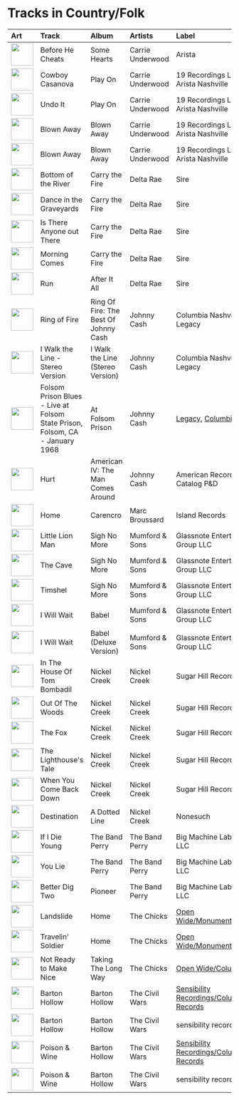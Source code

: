 # Tracks in Country/Folk

| Art                                                                                              | Track                                                                        | Album                                 | Artists          | Label                                                                          | 💚   | 🔗                                                          |
|:-------------------------------------------------------------------------------------------------|:-----------------------------------------------------------------------------|:--------------------------------------|:-----------------|:-------------------------------------------------------------------------------|:----|:-----------------------------------------------------------|
| <img src="https://i.scdn.co/image/ab67616d0000b273724bd326692d222c5906b0b0" alt="" width="50" /> | Before He Cheats                                                             | Some Hearts                           | Carrie Underwood | Arista                                                                         | 💚   | [🔗](https://open.spotify.com/track/0ZUo4YjG4saFnEJhdWp9Bt) |
| <img src="https://i.scdn.co/image/ab67616d0000b27303668e3f13559554eca8ccc6" alt="" width="50" /> | Cowboy Casanova                                                              | Play On                               | Carrie Underwood | 19 Recordings Limited / Arista Nashville                                       | 💚   | [🔗](https://open.spotify.com/track/6OqdF0vHI9xkqswI7EK0cD) |
| <img src="https://i.scdn.co/image/ab67616d0000b27303668e3f13559554eca8ccc6" alt="" width="50" /> | Undo It                                                                      | Play On                               | Carrie Underwood | 19 Recordings Limited / Arista Nashville                                       | 💚   | [🔗](https://open.spotify.com/track/1Fo2N5iXRi37maMboaig7O) |
| <img src="https://i.scdn.co/image/ab67616d0000b27324e1589fb3eab8ae8831f388" alt="" width="50" /> | Blown Away                                                                   | Blown Away                            | Carrie Underwood | 19 Recordings Limited / Arista Nashville                                       |     | [🔗](https://open.spotify.com/track/0vFMQi8ZnOM2y8cuReZTZ2) |
| <img src="https://i.scdn.co/image/ab67616d0000b27324e1589fb3eab8ae8831f388" alt="" width="50" /> | Blown Away                                                                   | Blown Away                            | Carrie Underwood | 19 Recordings Limited / Arista Nashville                                       |     | [🔗](https://open.spotify.com/track/0vFMQi8ZnOM2y8cuReZTZ2) |
| <img src="https://i.scdn.co/image/ab67616d0000b27349aaf14f0936159764cd728a" alt="" width="50" /> | Bottom of the River                                                          | Carry the Fire                        | Delta Rae        | Sire                                                                           | 💚   | [🔗](https://open.spotify.com/track/2LzyUfJdRp3uqTrITBJXEY) |
| <img src="https://i.scdn.co/image/ab67616d0000b27349aaf14f0936159764cd728a" alt="" width="50" /> | Dance in the Graveyards                                                      | Carry the Fire                        | Delta Rae        | Sire                                                                           | 💚   | [🔗](https://open.spotify.com/track/1gOEbMyphMVhTyZ4HxXQro) |
| <img src="https://i.scdn.co/image/ab67616d0000b27349aaf14f0936159764cd728a" alt="" width="50" /> | Is There Anyone out There                                                    | Carry the Fire                        | Delta Rae        | Sire                                                                           |     | [🔗](https://open.spotify.com/track/72qPAcGzgLm1lL9cpz9Jwp) |
| <img src="https://i.scdn.co/image/ab67616d0000b27349aaf14f0936159764cd728a" alt="" width="50" /> | Morning Comes                                                                | Carry the Fire                        | Delta Rae        | Sire                                                                           |     | [🔗](https://open.spotify.com/track/63byZ03y35JFoU735ZPfXO) |
| <img src="https://i.scdn.co/image/ab67616d0000b273672d3c160471692595698564" alt="" width="50" /> | Run                                                                          | After It All                          | Delta Rae        | Sire                                                                           |     | [🔗](https://open.spotify.com/track/1G2y3ckwnDX4IOiemPOXEW) |
| <img src="https://i.scdn.co/image/ab67616d0000b273dfe4bfe695c4192e547e72c7" alt="" width="50" /> | Ring of Fire                                                                 | Ring Of Fire: The Best Of Johnny Cash | Johnny Cash      | Columbia Nashville Legacy                                                      | 💚   | [🔗](https://open.spotify.com/track/6YffUZJ2R06kyxyK6onezL) |
| <img src="https://i.scdn.co/image/ab67616d0000b2730cf212ffc3719550dfab899d" alt="" width="50" /> | I Walk the Line - Stereo Version                                             | I Walk the Line (Stereo Version)      | Johnny Cash      | Columbia Nashville Legacy                                                      |     | [🔗](https://open.spotify.com/track/3X9tJw6z5LowFx339fhTvu) |
| <img src="https://i.scdn.co/image/ab67616d0000b2734a04593b7c149dc7b725683e" alt="" width="50" /> | Folsom Prison Blues - Live at Folsom State Prison, Folsom, CA - January 1968 | At Folsom Prison                      | Johnny Cash      | [Legacy](../labels/legacy.md), [Columbia](../labels/columbia.md)               |     | [🔗](https://open.spotify.com/track/2fDHuS1PTkHBbCWWZF1ph9) |
| <img src="https://i.scdn.co/image/ab67616d0000b2736f4f62da3d811b6501a69ffa" alt="" width="50" /> | Hurt                                                                         | American IV: The Man Comes Around     | Johnny Cash      | American Recordings Catalog P&D                                                | 💚   | [🔗](https://open.spotify.com/track/28cnXtME493VX9NOw9cIUh) |
| <img src="https://i.scdn.co/image/ab67616d0000b2737cdb143bd2e9906d39c5eb04" alt="" width="50" /> | Home                                                                         | Carencro                              | Marc Broussard   | Island Records                                                                 | 💚   | [🔗](https://open.spotify.com/track/1XhzO8cuPaqsqUKw92Wbwc) |
| <img src="https://i.scdn.co/image/ab67616d0000b2736d0a13a643d83342430c07da" alt="" width="50" /> | Little Lion Man                                                              | Sigh No More                          | Mumford & Sons   | Glassnote Entertainment Group LLC                                              | 💚   | [🔗](https://open.spotify.com/track/6JnufVNLIO5F5Lk4sEVLeI) |
| <img src="https://i.scdn.co/image/ab67616d0000b2736d0a13a643d83342430c07da" alt="" width="50" /> | The Cave                                                                     | Sigh No More                          | Mumford & Sons   | Glassnote Entertainment Group LLC                                              |     | [🔗](https://open.spotify.com/track/7IxVWmdabNVhfLBV3JD0nJ) |
| <img src="https://i.scdn.co/image/ab67616d0000b2736d0a13a643d83342430c07da" alt="" width="50" /> | Timshel                                                                      | Sigh No More                          | Mumford & Sons   | Glassnote Entertainment Group LLC                                              |     | [🔗](https://open.spotify.com/track/4c3zZWPPYkvjSV07Cv95oJ) |
| <img src="https://i.scdn.co/image/ab67616d0000b273257b369b3e255c4ddbea4997" alt="" width="50" /> | I Will Wait                                                                  | Babel                                 | Mumford & Sons   | Glassnote Entertainment Group LLC                                              | 💚   | [🔗](https://open.spotify.com/track/2d1LwVhR3tI5krqQ0yT0xW) |
| <img src="https://i.scdn.co/image/ab67616d0000b273e5d3f32e37004060183a5fc5" alt="" width="50" /> | I Will Wait                                                                  | Babel (Deluxe Version)                | Mumford & Sons   | Glassnote Entertainment Group LLC                                              | 💚   | [🔗](https://open.spotify.com/track/0hm8rgOY17z7kQJlqGKbu7) |
| <img src="https://i.scdn.co/image/ab67616d0000b2739ab215825eb77076b1b4b387" alt="" width="50" /> | In The House Of Tom Bombadil                                                 | Nickel Creek                          | Nickel Creek     | Sugar Hill Records                                                             |     | [🔗](https://open.spotify.com/track/5p5S50sTbxikUj5PE11bGS) |
| <img src="https://i.scdn.co/image/ab67616d0000b2739ab215825eb77076b1b4b387" alt="" width="50" /> | Out Of The Woods                                                             | Nickel Creek                          | Nickel Creek     | Sugar Hill Records                                                             |     | [🔗](https://open.spotify.com/track/0l4s9ze0CrQfOiE8jaMs1H) |
| <img src="https://i.scdn.co/image/ab67616d0000b2739ab215825eb77076b1b4b387" alt="" width="50" /> | The Fox                                                                      | Nickel Creek                          | Nickel Creek     | Sugar Hill Records                                                             |     | [🔗](https://open.spotify.com/track/0dGfpnQtf1yw0ktC7yFl8b) |
| <img src="https://i.scdn.co/image/ab67616d0000b2739ab215825eb77076b1b4b387" alt="" width="50" /> | The Lighthouse's Tale                                                        | Nickel Creek                          | Nickel Creek     | Sugar Hill Records                                                             | 💚   | [🔗](https://open.spotify.com/track/05HjafWVI238CLw5RDNkas) |
| <img src="https://i.scdn.co/image/ab67616d0000b2739ab215825eb77076b1b4b387" alt="" width="50" /> | When You Come Back Down                                                      | Nickel Creek                          | Nickel Creek     | Sugar Hill Records                                                             |     | [🔗](https://open.spotify.com/track/1xVBmHH65VMaJP61SmOSUk) |
| <img src="https://i.scdn.co/image/ab67616d0000b273d85e555df0cf325f560b91cb" alt="" width="50" /> | Destination                                                                  | A Dotted Line                         | Nickel Creek     | Nonesuch                                                                       |     | [🔗](https://open.spotify.com/track/6kuqHs2ijp5D8tj0XokQQo) |
| <img src="https://i.scdn.co/image/ab67616d0000b2735726e327fd968a6fb5974350" alt="" width="50" /> | If I Die Young                                                               | The Band Perry                        | The Band Perry   | Big Machine Label Group, LLC                                                   |     | [🔗](https://open.spotify.com/track/4u26EevCNXMhlvE1xFBJwX) |
| <img src="https://i.scdn.co/image/ab67616d0000b2735726e327fd968a6fb5974350" alt="" width="50" /> | You Lie                                                                      | The Band Perry                        | The Band Perry   | Big Machine Label Group, LLC                                                   | 💚   | [🔗](https://open.spotify.com/track/462tT5pBVstoLcOSJsBBKw) |
| <img src="https://i.scdn.co/image/ab67616d0000b27379c820d2d853c756c3738d39" alt="" width="50" /> | Better Dig Two                                                               | Pioneer                               | The Band Perry   | Big Machine Label Group, LLC                                                   |     | [🔗](https://open.spotify.com/track/3z0a8G407NbxfjTRffvQiP) |
| <img src="https://i.scdn.co/image/ab67616d0000b27389847614971c417b722c4d97" alt="" width="50" /> | Landslide                                                                    | Home                                  | The Chicks       | [Open Wide/Monument/Columbia](../labels/columbia.md)                           | 💚   | [🔗](https://open.spotify.com/track/5hviCr3lgg6LY6noG6DPKs) |
| <img src="https://i.scdn.co/image/ab67616d0000b27389847614971c417b722c4d97" alt="" width="50" /> | Travelin' Soldier                                                            | Home                                  | The Chicks       | [Open Wide/Monument/Columbia](../labels/columbia.md)                           | 💚   | [🔗](https://open.spotify.com/track/0AkZjWYCMJ8wWiNex7LmkY) |
| <img src="https://i.scdn.co/image/ab67616d0000b27389ccaf21947f7929189654dc" alt="" width="50" /> | Not Ready to Make Nice                                                       | Taking The Long Way                   | The Chicks       | [Open Wide/Columbia](../labels/open_wide.md)                                   | 💚   | [🔗](https://open.spotify.com/track/6LCEyZZHFF4ebF1Mike1s5) |
| <img src="https://i.scdn.co/image/ab67616d0000b2735e43df674e251ab16cae8031" alt="" width="50" /> | Barton Hollow                                                                | Barton Hollow                         | The Civil Wars   | [Sensibility Recordings/Columbia Records](../labels/sensibility_recordings.md) | 💚   | [🔗](https://open.spotify.com/track/2ZheGCM31EbCwUfGs0WJB1) |
| <img src="https://i.scdn.co/image/ab67616d0000b2737ebde0a5bb07f53a99c15224" alt="" width="50" /> | Barton Hollow                                                                | Barton Hollow                         | The Civil Wars   | sensibility recordings                                                         |     | [🔗](https://open.spotify.com/track/6ZOBY9RG2tcxXX0ohKtfRc) |
| <img src="https://i.scdn.co/image/ab67616d0000b2735e43df674e251ab16cae8031" alt="" width="50" /> | Poison & Wine                                                                | Barton Hollow                         | The Civil Wars   | [Sensibility Recordings/Columbia Records](../labels/sensibility_recordings.md) | 💚   | [🔗](https://open.spotify.com/track/3wsZYuHJrk3lssa7V7jvye) |
| <img src="https://i.scdn.co/image/ab67616d0000b2737ebde0a5bb07f53a99c15224" alt="" width="50" /> | Poison & Wine                                                                | Barton Hollow                         | The Civil Wars   | sensibility recordings                                                         | 💚   | [🔗](https://open.spotify.com/track/4BFudy2Zbryi9a1KFad66B) |
